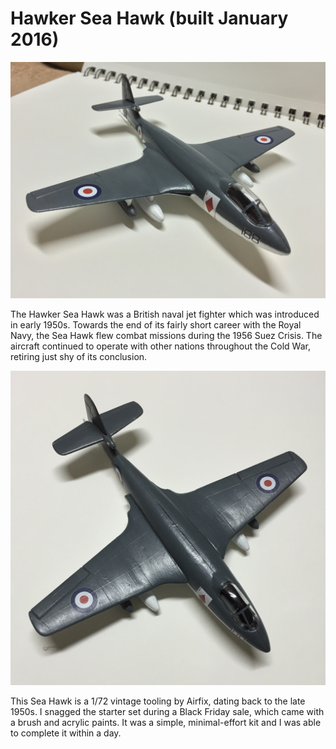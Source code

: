 # Hawker Sea Hawk  (built January 2016)

<img src="seahawk/seahawk_01.jpeg" alt="model">

The Hawker Sea Hawk was a British naval jet fighter which was introduced in early 1950s. Towards the end of its fairly short career with the Royal Navy, the Sea Hawk flew combat missions during the 1956 Suez Crisis. The aircraft continued to operate with other nations throughout the Cold War, retiring just shy of its conclusion. 

<img src="seahawk/seahawk_02.jpeg" alt="model">

This Sea Hawk is a 1/72 vintage tooling by Airfix, dating back to the late 1950s. I snagged the starter set during a Black Friday sale, which came with a brush and acrylic paints. It was a simple, minimal-effort kit and I was able to complete it within a day. 

